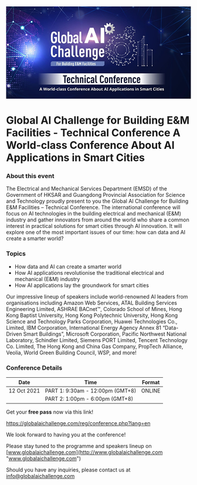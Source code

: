 ![alt text](https://raw.githubusercontent.com/globalaichallenge/globalaichallenge.github.io/main/banner.jpg)

# Global AI Challenge for Building E&M Facilities - Technical Conference A World-class Conference About AI Applications in Smart Cities

### About this event
The Electrical and Mechanical Services Department (EMSD) of the Government of HKSAR and Guangdong Provincial Association for Science and Technology proudly present to you the Global AI Challenge for Building E&M Facilities – Technical Conference. The international conference will focus on AI technologies in the building electrical and mechanical (E&M) industry and gather innovators from around the world who share a common interest in practical solutions for smart cities through AI innovation. It will explore one of the most important issues of our time: how can data and AI create a smarter world?

### Topics

- How data and AI can create a smarter world
- How AI applications revolutionise the traditional electrical and mechanical (E&M) industry
- How AI applications lay the groundwork for smart cities

Our impressive lineup of speakers include world-renowned AI leaders from organisations including Amazon Web Services, ATAL Building Services Engineering Limited, ASHRAE BACnet™️, Colorado School of Mines, Hong Kong Baptist University, Hong Kong Polytechnic University, Hong Kong Science and Technology Parks Corporation, Huawei Technologies Co., Limited, IBM Corporation, International Energy Agency Annex 81 “Data-Driven Smart Buildings”, Microsoft Corporation, Pacific Northwest National Laboratory, Schindler Limited, Siemens PORT Limited, Tencent Technology Co. Limited, The Hong Kong and China Gas Company, PropTech Alliance, Veolia, World Green Building Council, WSP, and more!

### Conference Details

| Date    | Time    | Format |
| -------- | -------- | ------- |
| 12 Oct 2021 | PART 1: 9:30am - 12:00pm (GMT+8) | ONLINE | 
|             | PART 2: 1:00pm - 6:00pm (GMT+8)  |        |

Get your **free pass** now via this link!

https://globalaichallenge.com/reg/conference.php?lang=en

We look forward to having you at the conference!

Please stay tuned to the programme and speakers lineup on [www.globalaichallenge.com](http://www.globalaichallenge.com "www.globalaichallenge.com")

Should you have any inquiries, please contact us at info@globalaichallenge.com

